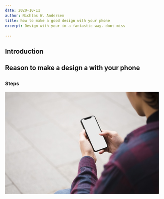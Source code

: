 ```yaml
---
date: 2020-10-11
author: Nichlas W. Andersen
title: how to make a good design with your phone
excerpt: Design with your in a fantastic way. dont miss

---
```

## Introduction

## Reason to make a design a with your phone 

## 

### Steps

![](/uploads/close-up-man-holding-phone-with-mock-up_23-2148357263.jpg)